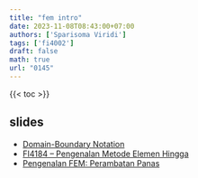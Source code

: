```yaml
---
title: "fem intro"
date: 2023-11-08T08:43:00+07:00
authors: ['Sparisoma Viridi']
tags: ['fi4002']
draft: false
math: true
url: "0145"
---
```

{{< toc >}}


## slides
+ [Domain-Boundary Notation](../0124/)
+ [FI4184 – Pengenalan Metode Elemen Hingga](https://www.slideshare.net/sparisoma/fi4184-pengenalan-metode-elemen-hingga)
+ [Pengenalan FEM: Perambatan Panas](https://www.slideshare.net/sparisoma/slide-fem-2d201310296)